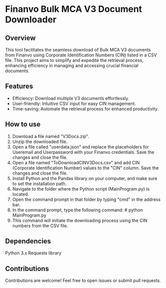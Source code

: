 
# Finanvo Bulk MCA V3 Document Downloader




## Overview

This tool facilitates the seamless download of Bulk MCA V3 documents from Finanvo using Corporate Identification Numbers (CIN) listed in a CSV file. This project aims to simplify and expedite the retrieval process, enhancing efficiency in managing and accessing crucial financial documents.
## Features

- Efficiency: Download multiple V3 documents effortlessly.
- User-friendly: Intuitive CSV input for easy CIN management.
- Time-saving: Automate the retrieval process for enhanced productivity.


## How to use

1. Download a file named "V3Docs.zip".
2. Unzip the downloaded file.
3. Open a file called "userdata.json" and replace the placeholders for Useremail and Userpassword with your Finanvo credentials. Save the changes and close the file.
4. Open a file named "ToDownloadCINV3Docs.csv" and add CIN (Corporate Identification Number) values to the "CIN" column. Save the changes and close the file.
5. Install Python and the Pandas library on your computer, and make sure to set the installation path.
6. Navigate to the folder where the Python script (MainProgram.py) is located.
7. Open the command prompt in that folder by typing "cmd" in the address bar.
8. In the command prompt, type the following command:
       # python MainProgram.py
10. This command will initiate the downloading process using the CIN numbers from the CSV file.


## Dependencies

Python 3.x
Requests library
## Contributions

Contributions are welcome! Feel free to open issues or submit pull requests.
